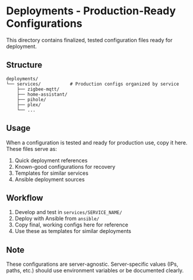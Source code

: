 # Deployments - Production-Ready Configurations

This directory contains finalized, tested configuration files ready for deployment.

## Structure

```
deployments/
└── services/           # Production configs organized by service
    ├── zigbee-mqtt/
    ├── home-assistant/
    ├── pihole/
    ├── plex/
    └── ...
```

## Usage

When a configuration is tested and ready for production use, copy it here. These files serve as:

1. Quick deployment references
2. Known-good configurations for recovery
3. Templates for similar services
4. Ansible deployment sources

## Workflow

1. Develop and test in `services/SERVICE_NAME/`
2. Deploy with Ansible from `ansible/`
3. Copy final, working configs here for reference
4. Use these as templates for similar deployments

## Note

These configurations are server-agnostic. Server-specific values (IPs, paths, etc.) should use environment variables or be documented clearly.
